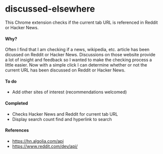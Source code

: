 # discussed-elsewhere
This Chrome extension checks if the current tab URL is referenced in Reddit or Hacker News.

#### Why?
Often I find that I am checking if a news, wikipedia, etc. article has been dicussed on Reddit or Hacker News. Discussions on those website provide a lot of insight and feedback so I wanted to make the checking process a little easier. Now with a simple click I can determine whether or not the current URL has been discussed on Reddit or Hacker News.

#### To do
 - Add other sites of interest (recommendations welcomed)
 
#### Completed
 - Checks Hacker News and Reddit for current tab URL
 - Display search count find and hyperlink to search

#### References
 - https://hn.algolia.com/api
 - https://www.reddit.com/dev/api/
